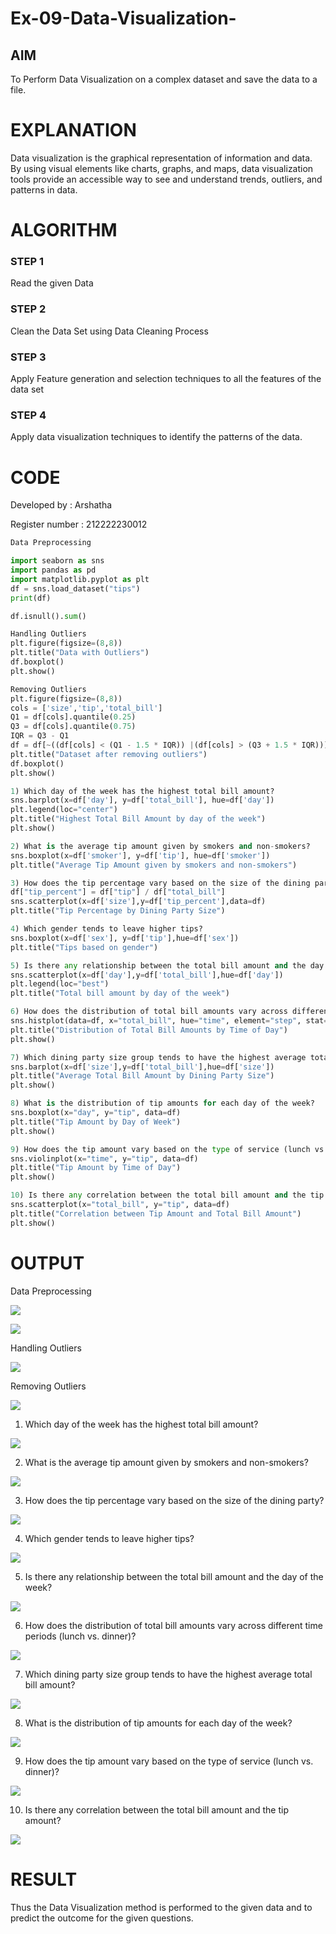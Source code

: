# Ex-09-Data-Visualization-

## AIM
To Perform Data Visualization on a complex dataset and save the data to a file. 

# EXPLANATION
Data visualization is the graphical representation of information and data. By using visual elements like charts, graphs, and maps, data visualization tools provide an accessible way to see and understand trends, outliers, and patterns in data.

# ALGORITHM
### STEP 1
Read the given Data
### STEP 2
Clean the Data Set using Data Cleaning Process
### STEP 3
Apply Feature generation and selection techniques to all the features of the data set
### STEP 4
Apply data visualization techniques to identify the patterns of the data.


# CODE

Developed by : Arshatha

Register number : 212222230012

```py
Data Preprocessing

import seaborn as sns
import pandas as pd
import matplotlib.pyplot as plt
df = sns.load_dataset("tips")
print(df)

df.isnull().sum()

Handling Outliers
plt.figure(figsize=(8,8))
plt.title("Data with Outliers")
df.boxplot()
plt.show()

Removing Outliers
plt.figure(figsize=(8,8))
cols = ['size','tip','total_bill']
Q1 = df[cols].quantile(0.25)
Q3 = df[cols].quantile(0.75)
IQR = Q3 - Q1
df = df[~((df[cols] < (Q1 - 1.5 * IQR)) |(df[cols] > (Q3 + 1.5 * IQR))).any(axis=1)]
plt.title("Dataset after removing outliers")
df.boxplot()
plt.show()

1) Which day of the week has the highest total bill amount?
sns.barplot(x=df['day'], y=df['total_bill'], hue=df['day'])
plt.legend(loc="center")
plt.title("Highest Total Bill Amount by day of the week")
plt.show()

2) What is the average tip amount given by smokers and non-smokers?
sns.boxplot(x=df['smoker'], y=df['tip'], hue=df['smoker'])
plt.title("Average Tip Amount given by smokers and non-smokers")

3) How does the tip percentage vary based on the size of the dining party?
df["tip_percent"] = df["tip"] / df["total_bill"]
sns.scatterplot(x=df['size'],y=df['tip_percent'],data=df)
plt.title("Tip Percentage by Dining Party Size")

4) Which gender tends to leave higher tips?
sns.boxplot(x=df['sex'], y=df['tip'],hue=df['sex'])
plt.title("Tips based on gender")

5) Is there any relationship between the total bill amount and the day of the week?
sns.scatterplot(x=df['day'],y=df['total_bill'],hue=df['day'])
plt.legend(loc="best")
plt.title("Total bill amount by day of the week")

6) How does the distribution of total bill amounts vary across different time periods (lunch vs. dinner)?
sns.histplot(data=df, x="total_bill", hue="time", element="step", stat="density")
plt.title("Distribution of Total Bill Amounts by Time of Day")
plt.show()

7) Which dining party size group tends to have the highest average total bill amount?
sns.barplot(x=df['size'],y=df['total_bill'],hue=df['size'])
plt.title("Average Total Bill Amount by Dining Party Size")
plt.show()

8) What is the distribution of tip amounts for each day of the week?
sns.boxplot(x="day", y="tip", data=df)
plt.title("Tip Amount by Day of Week")
plt.show()

9) How does the tip amount vary based on the type of service (lunch vs. dinner)?
sns.violinplot(x="time", y="tip", data=df)
plt.title("Tip Amount by Time of Day")
plt.show()

10) Is there any correlation between the total bill amount and the tip amount?
sns.scatterplot(x="total_bill", y="tip", data=df)
plt.title("Correlation between Tip Amount and Total Bill Amount")
plt.show()
```

# OUTPUT
Data Preprocessing

![](./01.png)

![](./02.png)

Handling Outliers

![](./03.png)

Removing Outliers

![](./04.png)

1) Which day of the week has the highest total bill amount?

![](./05.png)

2) What is the average tip amount given by smokers and non-smokers?

![](./06.png)

3) How does the tip percentage vary based on the size of the dining party?

![](./07.png)

4) Which gender tends to leave higher tips?

![](./08.png)

5) Is there any relationship between the total bill amount and the day of the week?

![](./09.png)

6) How does the distribution of total bill amounts vary across different time periods (lunch vs. dinner)?

![](./10.png)

7) Which dining party size group tends to have the highest average total bill amount?

![](./11.png)

8) What is the distribution of tip amounts for each day of the week?

![](./12.png)

9) How does the tip amount vary based on the type of service (lunch vs. dinner)?

![](./13.png)

10) Is there any correlation between the total bill amount and the tip amount?

![](./14.png)

# RESULT

Thus the Data Visualization method is performed to the given data and to predict the outcome for the given questions.

